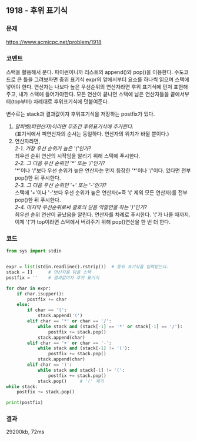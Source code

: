 ## 1918 - 후위 표기식
### 문제
https://www.acmicpc.net/problem/1918

### 코멘트
스택을 활용해서 푼다. 파이썬이니까 리스트의 append()와 pop()을 이용한다.
수도코드로 큰 틀을 그려보자면 중위 표기식 expr의 앞에서부터 요소를 하나씩 읽으며 스택에 넣어야 한다. 연산자는 나보다 높은 우선순위의 연산자라면 후위 표기식에 먼저 표현해주고, 내가 스택에 들어가야한다. 모든 연산이 끝나면 스택에 남은 연산자들을 끝에서부터(top부터) 차례대로 후위표기식에 덧붙여준다.

변수로는 stack과 결과값이자 후위표기식을 저장하는 postfix가 있다.

1. *알파벳(피연산자)이라면 무조건 후위표기식에 추가한다.* <br>
    (표기식에서 피연산자의 순서는 동일하다. 연산자의 위치가 바뀔 뿐이다.)
2. 연산자라면, <br>
    *2-1. 가장 우선 순위가 높은 '('인가?*<br>
        최우선 순위 연산의 시작임을 알리기 위해 스택에 푸시한다.<br>
    *2-2. 그 다음 우선 순위인 '\*' 또는 '/'인가?*<br>
        '*'이나 '/'보다 우선 순위가 높은 연산자는 먼저 등장한 '\*'이나 '/'이다. 있다면 전부 pop()한 뒤 푸시한다.<br>
    *2-3. 그 다음 우선 순위인 '+' 또는 '-'인가?*<br>
        스택에 '+'이나 '-'보다 우선 순위가 높은 연산자(=즉 '(' 제외 모든 연산자)를 전부 pop()한 뒤 푸시한다.<br>
    *2-4. 마지막 우선순위로써 괄호의 닫음 역할만을 하는 ')'인가?*<br>
        최우선 순위 연산이 끝났음을 알린다. 연산자를 차례로 푸시한다. '('가 나올 때까지.<br>
        이제 '('가 top이라면 스택에서 버려주기 위해 pop()연산을 한 번 더 한다.<br>


  
### 코드
```python
from sys import stdin


expr = list(stdin.readline().rstrip())  # 중위 표기식을 입력받는다.
stack = []      # 연산자를 담을 스택
postfix = ''    # 결과값이자 후위 표기식

for char in expr:
    if char.isupper():
        postfix += char
    else:
        if char == '(':
            stack.append('(')
        elif char == '*' or char == '/':
            while stack and (stack[-1] == '*' or stack[-1] == '/'):
                postfix += stack.pop()
            stack.append(char)
        elif char == '+' or char == '-':
            while stack and (stack[-1] != '('):
                postfix += stack.pop()
            stack.append(char)
        elif char == ')':
            while stack and stack[-1] != '(':
                postfix += stack.pop()
            stack.pop()     # '(' 제거
while stack:
    postfix += stack.pop()

print(postfix)
```

### 결과
29200kb, 72ms
